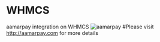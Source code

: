 # WHMCS
aamarpay integration on WHMCS
<img src="https://www.aamarpay.com/images/logo.png" alt="aamarpay">
#Please visit 
http://aamarpay.com
for more details
